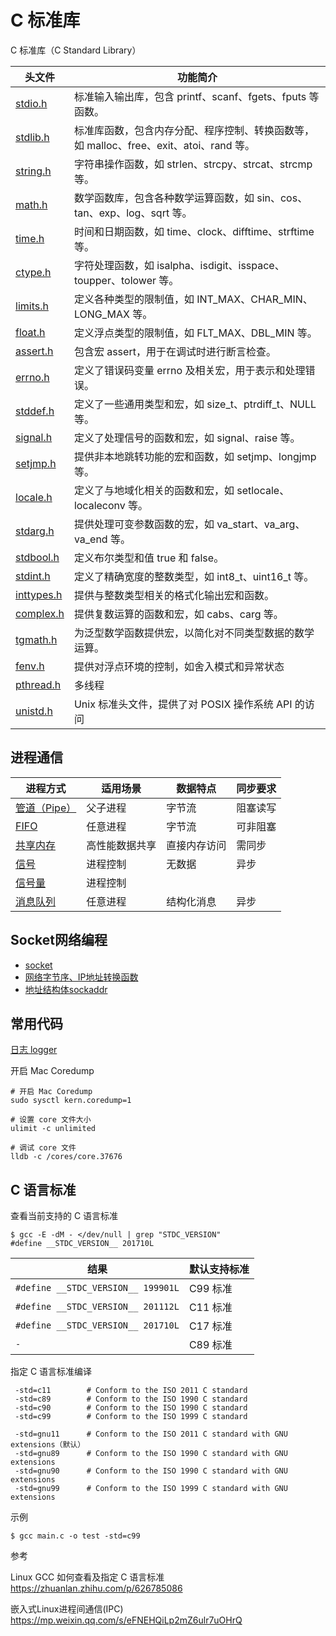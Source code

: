 # C 标准库

C 标准库（C Standard Library）

|头文件 | 功能简介
|-|-
| [stdio.h](stdio.h.md) | 标准输入输出库，包含 printf、scanf、fgets、fputs 等函数。
| [stdlib.h](stdlib.h.md) | 标准库函数，包含内存分配、程序控制、转换函数等，如 malloc、free、exit、atoi、rand 等。
| [string.h](string.h.md) | 字符串操作函数，如 strlen、strcpy、strcat、strcmp 等。
| [math.h](math.h.md) | 数学函数库，包含各种数学运算函数，如 sin、cos、tan、exp、log、sqrt 等。
| [time.h](time.h.md) | 时间和日期函数，如 time、clock、difftime、strftime 等。
| [ctype.h](ctype.h.md) | 字符处理函数，如 isalpha、isdigit、isspace、toupper、tolower 等。
| [limits.h](limits.h.md) | 定义各种类型的限制值，如 INT_MAX、CHAR_MIN、LONG_MAX 等。
| [float.h](float.h.md) | 定义浮点类型的限制值，如 FLT_MAX、DBL_MIN 等。
| [assert.h](assert.h.md) | 包含宏 assert，用于在调试时进行断言检查。
| [errno.h](errno.h.md) | 定义了错误码变量 errno 及相关宏，用于表示和处理错误。
| [stddef.h](stddef.h.md) | 定义了一些通用类型和宏，如 size_t、ptrdiff_t、NULL 等。
| [signal.h](signal.h.md) | 定义了处理信号的函数和宏，如 signal、raise 等。
| [setjmp.h](setjmp.h.md) | 提供非本地跳转功能的宏和函数，如 setjmp、longjmp 等。
| [locale.h](locale.h.md) | 定义了与地域化相关的函数和宏，如 setlocale、localeconv 等。
| [stdarg.h](stdarg.h.md) | 提供处理可变参数函数的宏，如 va_start、va_arg、va_end 等。
| [stdbool.h](stdbool.h.md) | 定义布尔类型和值 true 和 false。
| [stdint.h](stdint.h.md) | 定义了精确宽度的整数类型，如 int8_t、uint16_t 等。
| [inttypes.h](inttypes.h) | 提供与整数类型相关的格式化输出宏和函数。
| [complex.h](complex.h.md) | 提供复数运算的函数和宏，如 cabs、carg 等。
| [tgmath.h](tgmath.h.md) | 为泛型数学函数提供宏，以简化对不同类型数据的数学运算。
| [fenv.h](fenv.h.md) | 提供对浮点环境的控制，如舍入模式和异常状态
| [pthread.h](pthread.h.md) | 多线程
| [unistd.h](unistd.h.md) | Unix 标准头文件，提供了对 POSIX 操作系统 API 的访问

## 进程通信

| 进程方式 | 适用场景 | 数据特点  | 同步要求
|-|-|-|-
[管道（Pipe）](unistd.h.md#pipe)|父子进程|字节流|阻塞读写
[FIFO](unistd.h.md##access) | 任意进程|字节流|可非阻塞
[共享内存](sys_shm.h.md) | 高性能数据共享 | 直接内存访问 | 需同步
[信号](signal.h.md)  |  进程控制 | 无数据 | 异步
[信号量](sys_sem.h.md)  |  进程控制 | |
[消息队列](sys_msg.h.md) | 任意进程 | 结构化消息 | 异步

## Socket网络编程

- [socket](sys_socket.h.md)
- [网络字节序、IP地址转换函数](arpa_inet.h.md)
- [地址结构体sockaddr](netinet_in.h.md)

## 常用代码

[日志 logger](../c-start/logger.md)

开启 Mac Coredump

```shell
# 开启 Mac Coredump
sudo sysctl kern.coredump=1

# 设置 core 文件大小
ulimit -c unlimited

# 调试 core 文件
lldb -c /cores/core.37676
```

## C 语言标准

查看当前支持的 C 语言标准

```shell
$ gcc -E -dM - </dev/null | grep "STDC_VERSION"
#define __STDC_VERSION__ 201710L
```

| 结果 | 默认支持标准
|-|-
`#define __STDC_VERSION__ 199901L` | C99 标准
`#define __STDC_VERSION__ 201112L` | C11 标准
`#define __STDC_VERSION__ 201710L` |  C17 标准
| `-` | C89 标准

指定 C 语言标准编译

```shell
 -std=c11        # Conform to the ISO 2011 C standard
 -std=c89        # Conform to the ISO 1990 C standard
 -std=c90        # Conform to the ISO 1990 C standard
 -std=c99        # Conform to the ISO 1999 C standard
 ​
 -std=gnu11      # Conform to the ISO 2011 C standard with GNU extensions（默认）
 -std=gnu89      # Conform to the ISO 1990 C standard with GNU extensions
 -std=gnu90      # Conform to the ISO 1990 C standard with GNU extensions
 -std=gnu99      # Conform to the ISO 1999 C standard with GNU extensions
```

示例

```shell
$ gcc main.c -o test -std=c99
```

参考

Linux GCC 如何查看及指定 C 语言标准
https://zhuanlan.zhihu.com/p/626785086

嵌入式Linux进程间通信(IPC)
https://mp.weixin.qq.com/s/eFNEHQiLp2mZ6ulr7uOHrQ